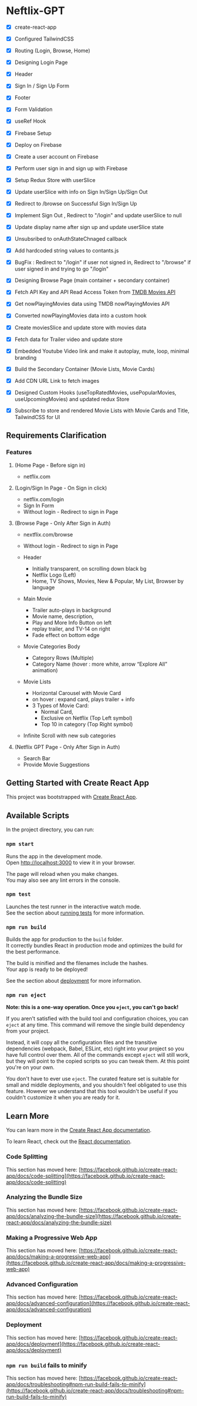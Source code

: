 # Neftlix-GPT

- [x] create-react-app
- [x] Configured TailwindCSS
- [x] Routing (Login, Browse, Home)
- [x] Designing Login Page
- [x] Header
- [x] Sign In / Sign Up Form
- [x] Footer
- [x] Form Validation
- [x] useRef Hook
- [x] Firebase Setup
- [x] Deploy on Firebase
- [x] Create a user account on Firebase
- [x] Perform user sign in and sign up with Firebase
- [x] Setup Redux Store with userSlice
- [x] Update userSlice with info on Sign In/Sign Up/Sign Out
- [x] Redirect to /browse on Successful Sign In/Sign Up
- [x] Implement Sign Out , Redirect to "/login" and update userSlice to null
- [x] Update display name after sign up and update userSlice state
- [x] Unsubsribed to onAuthStateChnaged callback
- [x] Add hardcoded string values to contants.js
- [x] BugFix : Redirect to "/login" if user not signed in, Redirect to "/browse" if user signed in and trying to go "/login"

- [x] Designing Browse Page (main container + secondary container)
- [x] Fetch API Key and API Read Access Token from [TMDB Movies API](https://developer.themoviedb.org/reference/intro/getting-started)
- [x] Get nowPlayingMovies data using TMDB nowPlayingMovies API
- [x] Converted nowPlayingMovies data into a custom hook
- [x] Create moviesSlice and update store with movies data
- [x] Fetch data for Trailer video and update store
- [x] Embedded Youtube Video link and make it autoplay, mute, loop, minimal branding
- [x] Build the Secondary Container (Movie Lists, Movie Cards)
- [x] Add CDN URL Link to fetch images
- [x] Designed Custom Hooks (useTopRatedMovies, usePopularMovies, useUpcomingMovies) and updated redux Store
- [x] Subscribe to store and rendered Movie Lists with Movie Cards and Title, TailwindCSS for UI

## Requirements Clarification

### Features

1. (Home Page - Before sign in)

   - netflix.com

2. (Login/Sign In Page - On Sign in click)

   - netflix.com/login
   - Sign In Form
   - Without login - Redirect to sign in Page

3. (Browse Page - Only After Sign in Auth)

   - nextflix.com/browse
   - Without login - Redirect to sign in Page

   - Header

     - Initially transparent, on scrolling down black bg
     - Netflix Logo (Left)
     - Home, TV Shows, Movies, New & Popular, My List, Browser by language

   - Main Movie

     - Trailer auto-plays in background
     - Movie name, description,
     - Play and More Info Button on left
     - replay trailer, and TV-14 on right
     - Fade effect on bottom edge

   - Movie Categories Body
     - Category Rows (Multiple)
     - Category Name (hover : more white, arrow “Explore All” animation)
   - Movie Lists
     - Horizontal Carousel with Movie Card
     - on hover : expand card, plays trailer + info
     - 3 Types of Movie Card:
       - Normal Card,
       - Exclusive on Netflix (Top Left symbol)
       - Top 10 in category (Top Right symbol)
   - Infinite Scroll with new sub categories

4. (Netflix GPT Page - Only After Sign in Auth)
   - Search Bar
   - Provide Movie Suggestions

## Getting Started with Create React App

This project was bootstrapped with [Create React App](https://github.com/facebook/create-react-app).

## Available Scripts

In the project directory, you can run:

### `npm start`

Runs the app in the development mode.\
Open [http://localhost:3000](http://localhost:3000) to view it in your browser.

The page will reload when you make changes.\
You may also see any lint errors in the console.

### `npm test`

Launches the test runner in the interactive watch mode.\
See the section about [running tests](https://facebook.github.io/create-react-app/docs/running-tests) for more information.

### `npm run build`

Builds the app for production to the `build` folder.\
It correctly bundles React in production mode and optimizes the build for the best performance.

The build is minified and the filenames include the hashes.\
Your app is ready to be deployed!

See the section about [deployment](https://facebook.github.io/create-react-app/docs/deployment) for more information.

### `npm run eject`

**Note: this is a one-way operation. Once you `eject`, you can't go back!**

If you aren't satisfied with the build tool and configuration choices, you can `eject` at any time. This command will remove the single build dependency from your project.

Instead, it will copy all the configuration files and the transitive dependencies (webpack, Babel, ESLint, etc) right into your project so you have full control over them. All of the commands except `eject` will still work, but they will point to the copied scripts so you can tweak them. At this point you're on your own.

You don't have to ever use `eject`. The curated feature set is suitable for small and middle deployments, and you shouldn't feel obligated to use this feature. However we understand that this tool wouldn't be useful if you couldn't customize it when you are ready for it.

## Learn More

You can learn more in the [Create React App documentation](https://facebook.github.io/create-react-app/docs/getting-started).

To learn React, check out the [React documentation](https://reactjs.org/).

### Code Splitting

This section has moved here: [https://facebook.github.io/create-react-app/docs/code-splitting](https://facebook.github.io/create-react-app/docs/code-splitting)

### Analyzing the Bundle Size

This section has moved here: [https://facebook.github.io/create-react-app/docs/analyzing-the-bundle-size](https://facebook.github.io/create-react-app/docs/analyzing-the-bundle-size)

### Making a Progressive Web App

This section has moved here: [https://facebook.github.io/create-react-app/docs/making-a-progressive-web-app](https://facebook.github.io/create-react-app/docs/making-a-progressive-web-app)

### Advanced Configuration

This section has moved here: [https://facebook.github.io/create-react-app/docs/advanced-configuration](https://facebook.github.io/create-react-app/docs/advanced-configuration)

### Deployment

This section has moved here: [https://facebook.github.io/create-react-app/docs/deployment](https://facebook.github.io/create-react-app/docs/deployment)

### `npm run build` fails to minify

This section has moved here: [https://facebook.github.io/create-react-app/docs/troubleshooting#npm-run-build-fails-to-minify](https://facebook.github.io/create-react-app/docs/troubleshooting#npm-run-build-fails-to-minify)
